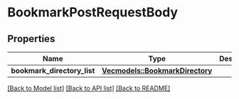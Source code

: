 # BookmarkPostRequestBody

## Properties
Name | Type | Description | Notes
------------ | ------------- | ------------- | -------------
**bookmark_directory_list** | [**Vec<models::BookmarkDirectory>**](BookmarkDirectory.md) |  | 

[[Back to Model list]](../README.md#documentation-for-models) [[Back to API list]](../README.md#documentation-for-api-endpoints) [[Back to README]](../README.md)


